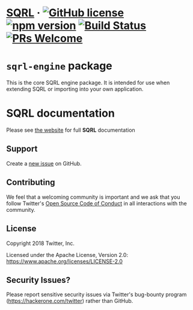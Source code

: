 # [SQRL](https://twitter.github.io/sqrl/) &middot; [![GitHub license](https://img.shields.io/badge/license-Apache%202-blue.svg)](https://github.com/twitter/sqrl/blob/master/LICENSE) [![npm version](https://img.shields.io/npm/v/sqrl.svg?style=flat)](https://www.npmjs.com/package/sqrl) [![Build Status](https://travis-ci.org/twitter/sqrl.svg?branch=master)](https://travis-ci.org/twitter/sqrl.svg?branch=master) [![PRs Welcome](https://img.shields.io/badge/PRs-welcome-brightgreen.svg)](https://github.com/twitter/sqrl/blob/master/CONTRIBUTING.md)

# `sqrl-engine` package

This is the core SQRL engine package. It is intended for use when extending SQRL or importing into your own application.

# SQRL documentation

Please see [the website](https://twitter.github.io/sqrl) for full **SQRL** documentation

## Support

Create a [new issue](https://github.com/twitter/sqrl/issues/new) on GitHub.

## Contributing

We feel that a welcoming community is important and we ask that you follow Twitter's
[Open Source Code of Conduct](https://github.com/twitter/code-of-conduct/blob/master/code-of-conduct.md)
in all interactions with the community.

## License

Copyright 2018 Twitter, Inc.

Licensed under the Apache License, Version 2.0: https://www.apache.org/licenses/LICENSE-2.0

## Security Issues?

Please report sensitive security issues via Twitter's bug-bounty program (https://hackerone.com/twitter) rather than GitHub.
